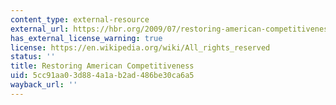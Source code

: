 ```yaml
---
content_type: external-resource
external_url: https://hbr.org/2009/07/restoring-american-competitiveness/ar/1
has_external_license_warning: true
license: https://en.wikipedia.org/wiki/All_rights_reserved
status: ''
title: Restoring American Competitiveness
uid: 5cc91aa0-3d88-4a1a-b2ad-486be30ca6a5
wayback_url: ''
---
```

